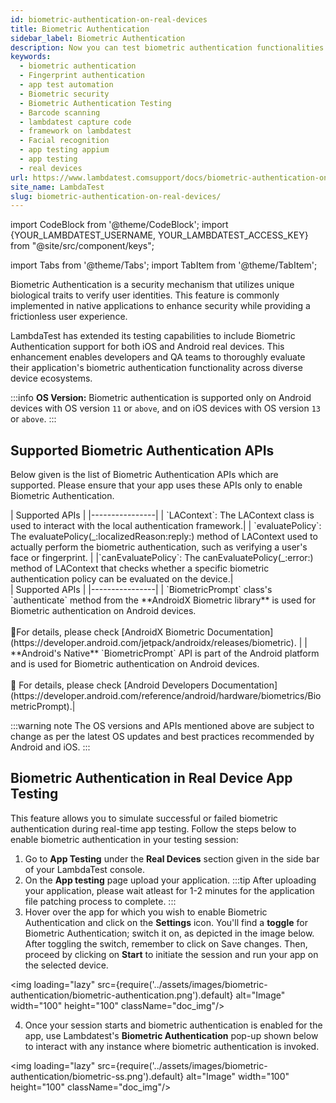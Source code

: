 ```yaml
---
id: biometric-authentication-on-real-devices
title: Biometric Authentication
sidebar_label: Biometric Authentication
description: Now you can test biometric authentication functionalities such as fingerprint or face recognition in your app on LambdaTest Real Device Cloud Platform with 3000+ real mobile devices.
keywords:
  - biometric authentication
  - Fingerprint authentication
  - app test automation
  - Biometric security
  - Biometric Authentication Testing
  - Barcode scanning
  - lambdatest capture code
  - framework on lambdatest
  - Facial recognition
  - app testing appium
  - app testing
  - real devices
url: https://www.lambdatest.comsupport/docs/biometric-authentication-on-real-devices/
site_name: LambdaTest
slug: biometric-authentication-on-real-devices/
---
```


import CodeBlock from '@theme/CodeBlock';
import {YOUR_LAMBDATEST_USERNAME, YOUR_LAMBDATEST_ACCESS_KEY} from "@site/src/component/keys";

import Tabs from '@theme/Tabs';
import TabItem from '@theme/TabItem';

<script type="application/ld+json"
      dangerouslySetInnerHTML={{ __html: JSON.stringify({
       "@context": "https://schema.org",
        "@type": "BreadcrumbList",
        "itemListElement": [{
          "@type": "ListItem",
          "position": 1,
          "name": "Home",
          "item": "https://www.lambdatest.com"
        },{
          "@type": "ListItem",
          "position": 2,
          "name": "Support",
          "item": "https://www.lambdatest.com/support/docs/"
        },{
          "@type": "ListItem",
          "position": 3,
          "name": "Biometric Authentication",
          "item": "https://www.lambdatest.com/support/docs/biometric-authentication-on-real-devices/"
        }]
      })
    }}
></script>
Biometric Authentication is a security mechanism that utilizes unique biological traits to verify user identities. This feature is commonly implemented in native applications to enhance security while providing a frictionless user experience.

LambdaTest has extended its testing capabilities to include Biometric Authentication support for both iOS and Android real devices. This enhancement enables developers and QA teams to thoroughly evaluate their application's biometric authentication functionality across diverse device ecosystems.

<div className="ytframe"> 
<div className="youtube" data-embed="32e7bBHiYKg">
    <div className="play-button"></div>
</div>
</div>

:::info
**OS Version:** Biometric authentication is supported only on Android devices with OS version `11` or `above`, and on iOS devices with OS version `13` or `above`.
:::

## Supported Biometric Authentication APIs

Below given is the list of Biometric Authentication APIs which are supported. Please ensure that your app uses these APIs only to enable Biometric Authentication.

<Tabs className="docs__val">

<TabItem value="bash" label="iOS" default>

  <div className="lambdatest__codeblock">
    | Supported APIs |
    |----------------|
    | `LAContext`: The LAContext class is used to interact with the local authentication framework.|
    | `evaluatePolicy`: The evaluatePolicy(_:localizedReason:reply:) method of LAContext used to actually perform the biometric authentication, such as verifying a user's face or fingerprint. |
    |`canEvaluatePolicy`: The canEvaluatePolicy(_:error:) method of LAContext that checks whether a specific biometric authentication policy can be evaluated on the device.|
  </div>

</TabItem>

<TabItem value="powershell" label="Android >= version 11" default>

  <div className="lambdatest__codeblock">
    | Supported APIs |
    |----------------|
    | `BiometricPrompt` class's `authenticate` method from the **AndroidX Biometric library** is used for Biometric authentication on Android devices. <br /><br />📕For details, please check [AndroidX Biometric Documentation](https://developer.android.com/jetpack/androidx/releases/biometric). |
    | **Android's Native** `BiometricPrompt` API is part of the Android platform and is used for Biometric authentication on Android devices.<br /><br />📕 For details, please check [Android Developers Documentation](https://developer.android.com/reference/android/hardware/biometrics/BiometricPrompt).|
  </div>

</TabItem>
</Tabs>

:::warning note
The OS versions and APIs mentioned above are subject to change as per the latest OS updates and best practices recommended by Android and iOS.
:::

## Biometric Authentication in Real Device App Testing

This feature allows you to simulate successful or failed biometric authentication during real-time app testing. Follow the steps below to enable biometric authentication in your testing session:

1. Go to **App Testing** under the **Real Devices** section given in the side bar of your LambdaTest console.
2. On the **App testing** page upload your application.
:::tip
After uploading your application, please wait atleast for 1-2 minutes for the application file patching process to complete.
:::
3. Hover over the app for which you wish to enable Biometric Authentication and click on the **Settings** icon. You'll find a **toggle** for Biometric Authentication; switch it on, as depicted in the image below. After toggling the switch, remember to click on Save changes. Then, proceed by clicking on **Start** to initiate the session and run your app on the selected device.

<img loading="lazy" src={require('../assets/images/biometric-authentication/biometric-authentication.png').default} alt="Image" width="100" height="100" className="doc_img"/>

4. Once your session starts and biometric authentication is enabled for the app, use Lambdatest's **Biometric Authentication** pop-up shown below to interact with any instance where biometric authentication is invoked.

<img loading="lazy" src={require('../assets/images/biometric-authentication/biometric-ss.png').default} alt="Image" width="100" height="100" className="doc_img"/>
